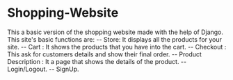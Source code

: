 # Shopping-Website

This a basic version of the shopping website made with the help of Django.
This site's basic functions are:
-- Store: It displays all the products for your site.
-- Cart : It shows the products that you have into the cart.
-- Checkout : This ask for customers details and show their final order.
-- Product Description : It a page that shows the details of the product.
-- Login/Logout.
-- SignUp.
